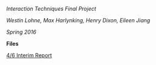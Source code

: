_Interaction Techniques Final Project_

_Westin Lohne, Max Harlynking, Henry Dixon, Eileen Jiang_

_Spring 2016_

__Files__

[4/6 Interim Report](https://docs.google.com/document/d/1ooGU8PtBHSAEaw0pwE8ps9a6Ql0EpBSfJxlLM-Ne7VM/edit?usp=sharing)
